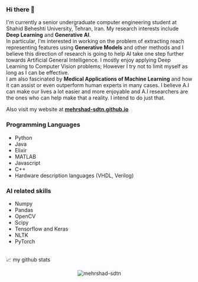 ### Hi there 👋

I'm currently a senior undergraduate computer engineering student at Shahid Beheshti University, Tehran, Iran. My research interests include **Deep Learning** and **Generative AI**. <br>
In particular, I'm interested in working on the problem of extracting reach representing features using **Generative Models** and other methods and I believe this direction of research is going to help AI take one step further towards Artificial General Intelligence. I mostly enjoy applying Deep Learning to Computer Vision problems; However I try not to limit myself as long as I can be effective.<br>
I am also fascinated by **Medical Applications of Machine Learning** and how it can assist or even outperform human experts in many cases. I believe A.I can make our lives a lot easier and more enjoyable and A.I researchers are the ones who can help make that a reality. I intend to do just that.

Also visit my website at [**mehrshad-sdtn.github.io**](https://mehrshad-sdtn.github.io/)

### Programming Languages
- Python
- Java
- Elixir
- MATLAB
- Javascript
- C++
- Hardware description languages (VHDL, Verilog)


### AI related skills
- Numpy
- Pandas
- OpenCV
- Scipy
- Tensorflow and Keras
- NLTK
- PyTorch

<br>
📈 my github stats
<br>
<p align="center"> <img src="https://github-readme-stats.vercel.app/api?username=mehrshad-sdtn&show_icons=true" alt="mehrshad-sdtn" /></p>



